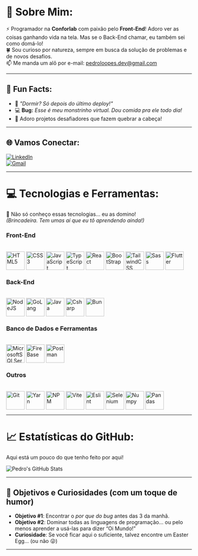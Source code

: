 # 🌟 Sobre Mim:
⚡️ Programador na **Conforlab** com paixão pelo **Front-End**! Adoro ver as coisas ganhando vida na tela. Mas se o Back-End chamar, eu também sei como domá-lo!  
🍀 Sou curioso por natureza, sempre em busca da solução de problemas e de novos desafios.  
📫 Me manda um alô por e-mail: [pedroloopes.dev@gmail.com](mailto:pedroloopes.dev@gmail.com)  

---

## 🎉 Fun Facts:
- 🚀 *"Dormir? Só depois do último deploy!"*
- 💻 **Bug:** *Esse é meu monstrinho virtual. Dou comida pra ele todo dia!*
- 🧩 Adoro projetos desafiadores que fazem quebrar a cabeça!

---

## 🌐 Vamos Conectar:
[![LinkedIn](https://img.shields.io/badge/LinkedIn-0077B5?style=for-the-badge&logo=linkedin&logoColor=white)](https://www.linkedin.com/in/devpedroloopes/)  
[![Gmail](https://img.shields.io/badge/Gmail-333333?style=for-the-badge&logo=gmail&logoColor=red)](mailto:pedroloopes.dev@gmail.com)  

---

# 💻 Tecnologias e Ferramentas:
💪 Não só conheço essas tecnologias... eu as domino!  
*(Brincadeira. Tem umas aí que eu tô aprendendo ainda!)*  

### Front-End
<div style="display: inline_block; gap: 20px;"><br>
  <img align="center" alt="HTML5" height="50" width="50" src="https://cdn.jsdelivr.net/gh/devicons/devicon/icons/html5/html5-original-wordmark.svg" />
  <img align="center" alt="CSS3" height="50" width="50" src="https://cdn.jsdelivr.net/gh/devicons/devicon/icons/css3/css3-original-wordmark.svg" />
  <img align="center" alt="JavaScript" height="50" width="50" src="https://cdn.jsdelivr.net/gh/devicons/devicon/icons/javascript/javascript-original.svg"/>
  <img align="center" alt="TypeScript" height="50" width="50" src="https://cdn.jsdelivr.net/gh/devicons/devicon/icons/typescript/typescript-original.svg"/>
  <img align="center" alt="React" height="50" width="50" src="https://cdn.jsdelivr.net/gh/devicons/devicon/icons/react/react-original-wordmark.svg">
  <img align="center" alt="BootStrap" height="50" width="50" src="https://cdn.jsdelivr.net/gh/devicons/devicon/icons/bootstrap/bootstrap-original-wordmark.svg" />
  <img align="center" alt="TailwindCSS" height="50" width="50" src="https://cdn.jsdelivr.net/gh/devicons/devicon@latest/icons/tailwindcss/tailwindcss-original.svg">
  <img align="center" alt="Sass" height="50" width="50" src="https://cdn.jsdelivr.net/gh/devicons/devicon/icons/sass/sass-original.svg"/>
  <img align="center" alt="Flutter" height="50" width="50" src="https://cdn.jsdelivr.net/gh/devicons/devicon/icons/flutter/flutter-original.svg">
</div>

### Back-End
<div style="display: inline_block; gap: 20px;"><br>
  <img align="center" alt="NodeJS" height="50" width="50" src="https://cdn.jsdelivr.net/gh/devicons/devicon/icons/nodejs/nodejs-original-wordmark.svg">
  <img align="center" alt="GoLang" height="50" width="50" src="https://cdn.jsdelivr.net/gh/devicons/devicon/icons/go/go-original-wordmark.svg">
  <img align="center" alt="Java" height="50" width="50" src="https://cdn.jsdelivr.net/gh/devicons/devicon/icons/java/java-original.svg" />
  <img align="center" alt="Csharp" height="50" width="50" src="https://cdn.jsdelivr.net/gh/devicons/devicon/icons/csharp/csharp-original.svg">
  <img align="center" alt="Bun" height="50" width="50" src="https://cdn.jsdelivr.net/gh/devicons/devicon/icons/bun/bun-original.svg">
</div>

### Banco de Dados e Ferramentas
<div style="display: inline_block; gap: 20px;"><br>
  <img align="center" alt="MicrosoftSQLServer" height="50" width="50" src="https://cdn.jsdelivr.net/gh/devicons/devicon/icons/microsoftsqlserver/microsoftsqlserver-original.svg">
  <img align="center" alt="FireBase" height="50" width="50" src="https://cdn.jsdelivr.net/gh/devicons/devicon/icons/firebase/firebase-plain-wordmark.svg">
  <img align="center" alt="Postman" height="50" width="50" src="https://cdn.jsdelivr.net/gh/devicons/devicon@latest/icons/postman/postman-original.svg">
</div>

### Outros
<div style="display: inline_block; gap: 20px;"><br>
  <img align="center" alt="Git" height="50" width="50" src="https://cdn.jsdelivr.net/gh/devicons/devicon/icons/git/git-original.svg" />
  <img align="center" alt="Yarn" height="50" width="50" src="https://cdn.jsdelivr.net/gh/devicons/devicon/icons/yarn/yarn-original.svg">
  <img align="center" alt="NPM" height="50" width="50" src="https://cdn.jsdelivr.net/gh/devicons/devicon/icons/npm/npm-original-wordmark.svg">
  <img align="center" alt="Vite" height="50" width="50" src="https://cdn.jsdelivr.net/gh/devicons/devicon/icons/vite/vite-original-wordmark.svg">
  <img align="center" alt="Eslint" height="50" width="50" src="https://cdn.jsdelivr.net/gh/devicons/devicon/icons/eslint/eslint-original-wordmark.svg">
  <img align="center" alt="Selenium" height="50" width="50" src="https://cdn.jsdelivr.net/gh/devicons/devicon/icons/selenium/selenium-original.svg">
  <img align="center" alt="Numpy" height="50" width="50" src="https://cdn.jsdelivr.net/gh/devicons/devicon/icons/numpy/numpy-original.svg">
  <img align="center" alt="Pandas" height="50" width="50" src="https://cdn.jsdelivr.net/gh/devicons/devicon/icons/pandas/pandas-original-wordmark.svg">
</div>

---

# 📈 Estatísticas do GitHub:
Aqui está um pouco do que tenho feito por aqui!

![Pedro's GitHub Stats](https://github-readme-stats.vercel.app/api/top-langs/?username=Pedrohsl2003&theme=radical&hide_border=false&include_all_commits=true&count_private=true&layout=compact)

---

## 🎯 Objetivos e Curiosidades (com um toque de humor)
- **Objetivo #1**: Encontrar o *por que do bug* antes das 3 da manhã.  
- **Objetivo #2**: Dominar todas as linguagens de programação... ou pelo menos aprender a usá-las para dizer “Oi Mundo!”  
- **Curiosidade**: Se você ficar aqui o suficiente, talvez encontre um Easter Egg... (ou não 😜)  

---
